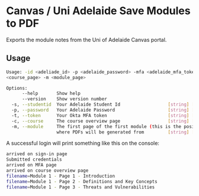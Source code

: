 # Canvas / Uni Adelaide Save Modules to PDF
Exports the module notes from the Uni of Adelaide Canvas portal. 

## Usage
```bash
Usage: -id <adeliade_id> -p <adelaide_password> -mfa <adelaide_mfa_token> -c
<course_page> -m <module_page>

Options:
      --help       Show help                                           [boolean]
      --version    Show version number                                 [boolean]
  -s, --studentid  Your Adelaide Student Id                  [string] [required]
  -p, --password   Your Adelaide Password                    [string] [required]
  -t, --token      Your Okta MFA token                       [string] [required]
  -c, --course     The course overview page                  [string] [required]
  -m, --module     The first page of the first module (this is the position
                   where PDFs will be generated from         [string] [required]
```

A successful login will print something like this on the console:
```bash
arrived on sign-in page
Submitted credentials
arrived on MFA page
arrived on course overview page
filename=Module 1 - Page 1 - Introduction
filename=Module 1 - Page 2 - Definitions and Key Concepts
filename=Module 1 - Page 3 - Threats and Vulnerabilities
```
